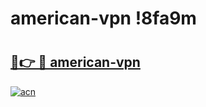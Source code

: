 # american-vpn !8fa9m

# <h2><a href="https://qgureq.esa.edu.pl?title=american-vpn&ref=8fa9m">🔗👉 🔴 american-vpn</a></h2>

[![acn](https://github.com/user-attachments/assets/0f9c940e-d8b0-45ae-aac7-cd30a18b3e1c)](https://qgureq.esa.edu.pl?title=american-vpn&ref=8fa9m)

